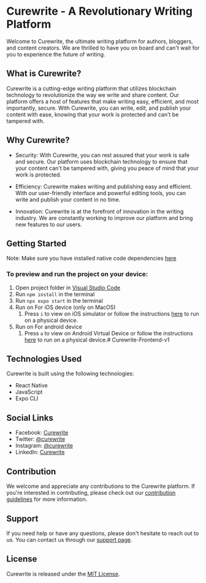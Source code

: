 Curewrite - A Revolutionary Writing Platform
============================================

Welcome to Curewrite, the ultimate writing platform for authors, bloggers, and content creators. We are thrilled to have you on board and can't wait for you to experience the future of writing.

What is Curewrite?
------------------

Curewrite is a cutting-edge writing platform that utilizes blockchain technology to revolutionize the way we write and share content. Our platform offers a host of features that make writing easy, efficient, and most importantly, secure. With Curewrite, you can write, edit, and publish your content with ease, knowing that your work is protected and can't be tampered with.

Why Curewrite?
--------------

-   Security: With Curewrite, you can rest assured that your work is safe and secure. Our platform uses blockchain technology to ensure that your content can't be tampered with, giving you peace of mind that your work is protected.

-   Efficiency: Curewrite makes writing and publishing easy and efficient. With our user-friendly interface and powerful editing tools, you can write and publish your content in no time.

-   Innovation: Curewrite is at the forefront of innovation in the writing industry. We are constantly working to improve our platform and bring new features to our users.

Getting Started
---------------
Note: Make sure you have installed native code dependencies [here](https://reactnative.dev/docs/environment-setup#installing-dependencies)

### To preview and run the project on your device:
1. Open project folder in <u>Visual Studio Code</u>
2. Run  `npm install`  in the terminal
3. Run  `npx expo start`  in the terminal
4. Run on For iOS device (only on MacOS)
    1. Press  `i`  to view on iOS simulator or follow the instructions [here](https://docs.expo.dev/workflow/run-on-device/) to run on a physical device.
5. Run on For android device
    1. Press  `a`  to view on Android Virtual Device or follow the instructions [here](https://docs.expo.dev/workflow/run-on-device/) to run on a physical device.# Curewrite-Frontend-v1

Technologies Used
-----------------

Curewrite is built using the following technologies:

-   React Native
-   JavaScript
-   Expo CLI

Social Links
------------

-   Facebook: [Curewrite](https://www.facebook.com/curewrite)
-   Twitter: [@curewrite](https://twitter.com/curewrite)
-   Instagram: [@curewrite](https://instagram.com/curewrite)
-   LinkedIn: [Curewrite](https://www.linkedin.com/company/curewrite)

Contribution
------------

We welcome and appreciate any contributions to the Curewrite platform. If you're interested in contributing, please check out our [contribution guidelines](https://github.com/curewrite/frontend/blob/master/CONTRIBUTING.md) for more information.

Support
-------

If you need help or have any questions, please don't hesitate to reach out to us. You can contact us through our [support page](https://curewrite.com/support).

License
-------

Curewrite is released under the [MIT License](https://github.com/curewrite/frontend/blob/master/LICENSE).



